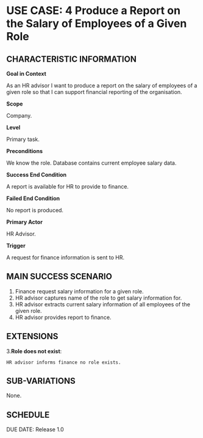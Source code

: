 # USE CASE: 4 Produce a Report on the Salary of Employees of a Given Role 
## CHARACTERISTIC INFORMATION</h3>
**Goal in Context**

As an HR advisor I want to produce a report on the salary of employees of a given role so that I can support financial reporting of the organisation.

**Scope**

Company.

**Level**

Primary task.

**Preconditions**

We know the role. Database contains current employee salary data.

**Success End Condition**

A report is available for HR to provide to finance.

**Failed End Condition**

No report is produced.

**Primary Actor**

HR Advisor.

**Trigger**

A request for finance information is sent to HR.

## MAIN SUCCESS SCENARIO

1. Finance request salary information for a given role.
2. HR advisor captures name of the role to get salary information for.
3. HR advisor extracts current salary information of all employees of the given role.
4. HR advisor provides report to finance.

## EXTENSIONS

3.**Role does not exist**:

    HR advisor informs finance no role exists.

## SUB-VARIATIONS

None.

## SCHEDULE

DUE DATE: Release 1.0